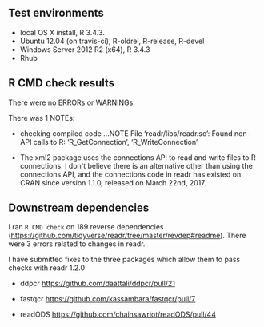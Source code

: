 ## Test environments
* local OS X install, R 3.4.3.
* Ubuntu 12.04 (on travis-ci), R-oldrel, R-release, R-devel
* Windows Server 2012 R2 (x64), R 3.4.3
* Rhub

## R CMD check results
There were no ERRORs or WARNINGs.

There was 1 NOTEs:

* checking compiled code ...NOTE
   File ‘readr/libs/readr.so’:
     Found non-API calls to R: ‘R_GetConnection’, ‘R_WriteConnection’

* The xml2 package uses the connections API to read and write files to R
connections. I don't believe there is an alternative other than using the
connections API, and the connections code in readr has existed on CRAN since
version 1.1.0, released on March 22nd, 2017.

## Downstream dependencies
I ran `R CMD check` on 189 reverse dependencies
(https://github.com/tidyverse/readr/tree/master/revdep#readme). There were 3 errors
related to changes in readr.

I have submitted fixes to the three packages which allow them to pass checks
with readr 1.2.0

* ddpcr
  https://github.com/daattali/ddpcr/pull/21

* fastqcr
  https://github.com/kassambara/fastqcr/pull/7

* readODS
  https://github.com/chainsawriot/readODS/pull/44
